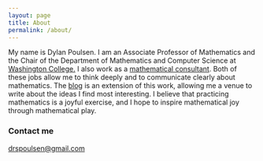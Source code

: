 ```yaml
---
layout: page
title: About
permalink: /about/
---
```


My name is Dylan Poulsen. I am an Associate Professor of Mathematics and the Chair of the Department of Mathematics and Computer Science at [Washington College.](https://www.washcoll.edu/academic_departments/math-and-computer-science/index.php) I also work as a [mathematical consultant](http://drspoulsen.github.io/consulting). Both of these jobs allow me to think deeply and to communicate clearly about mathematics. The [blog](http://drspoulsen.github.io/) is an extension of this work, allowing me a venue to write about the ideas I find most interesting. I believe that practicing mathematics is a joyful exercise, and I hope to inspire mathematical joy through mathematical play. 


### Contact me

[drspoulsen@gmail.com](mailto:drspoulsen@gmail.com)